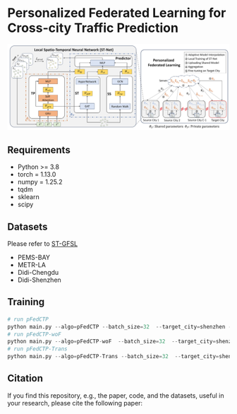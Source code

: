 # Personalized Federated Learning for Cross-city Traffic Prediction 
  <img src="pfedCTP.png">

## Requirements
  
- Python >= 3.8  
- torch = 1.13.0
- numpy = 1.25.2
- tqdm
- sklearn
- scipy
  
## Datasets  
  
Please refer to [ST-GFSL](https://github.com/RobinLu1209/ST-GFSL)
- PEMS-BAY  
- METR-LA
- Didi-Chengdu
- Didi-Shenzhen
  
## Training  
  ```python
# run pFedCTP 
python main.py --algo=pFedCTP --batch_size=32  --target_city=shenzhen --num_rounds=90 --local_epochs=150 --target_epochs=50 --gcn_layers=1
# run pFedCTP-woF
python main.py --algo=pFedCTP-woF  --batch_size=32  --target_city=shenzhen --num_rounds=90  --local_epochs=150 --gcn_layers=1
# run pFedCTP-Trans
python main.py --algo=pFedCTP-Trans --batch_size=32  --target_city=shenzhen --num_rounds=90  --target_epochs=50 --gcn_layers=1
   ```
  
## Citation  
  If you find this repository, e.g., the paper, code, and the datasets, useful in your research, please cite the following paper:
